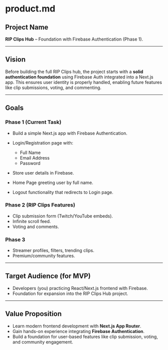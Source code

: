 # product.md

## Project Name

**RIP Clips Hub** – Foundation with Firebase Authentication (Phase 1).

---

## Vision

Before building the full RIP Clips hub, the project starts with a **solid authentication foundation** using Firebase Auth integrated into a Next.js app. This ensures user identity is properly handled, enabling future features like clip submissions, voting, and commenting.

---

## Goals

### Phase 1 (Current Task)

* Build a simple Next.js app with Firebase Authentication.
* Login/Registration page with:

  * Full Name
  * Email Address
  * Password
* Store user details in Firebase.
* Home Page greeting user by full name.
* Logout functionality that redirects to Login page.

### Phase 2 (RIP Clips Features)

* Clip submission form (Twitch/YouTube embeds).
* Infinite scroll feed.
* Voting and comments.

### Phase 3

* Streamer profiles, filters, trending clips.
* Premium/community features.

---

## Target Audience (for MVP)

* Developers (you) practicing React/Next.js frontend with Firebase.
* Foundation for expansion into the RIP Clips Hub project.

---

## Value Proposition

* Learn modern frontend development with **Next.js App Router**.
* Gain hands-on experience integrating **Firebase Authentication**.
* Build a foundation for user-based features like clip submission, voting, and community engagement.
